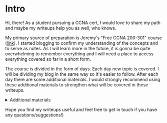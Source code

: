 # Intro

Hi, there! As a student pursuing a CCNA cert, I would love to share my path and maybe my writeups help you as well, who knows. &#x20;

My primary source of preparation is Jeremy's "Free CCNA 200-301" course ([link](https://www.youtube.com/playlist?list=PLxbwE86jKRgMpuZuLBivzlM8s2Dk5lXBQ)). I started blogging to confirm my understanding of the concepts and to serve as notes. As I will learn more in the future, it is gonna be quite overwhelming to remember everything and I will need a place to access everything covered so far in a short form.

The course is divided in the form of days. Each day new topic is covered. I will be dividing my blog in the same way so it's easier to follow. After each day there are some additional materials. I would strongly recommend using these additional materials to strengthen what will be covered in these writeups.&#x20;

<details>

<summary>Additional materials</summary>

1. In this course, Jeremy provides flashcard sets so we can easily review the materials afterwards. [Here](https://www.youtube.com/watch?v=6Atw8oMtVTA\&list=PLxbwE86jKRgMpuZuLBivzlM8s2Dk5lXBQ\&index=2) is how to download and use the Anki software.\
   I will be attaching these flashcard sets related to the topics covered at the end of each post. Or you can download all of them at once using Jeremy's [link](https://sendfox.com/jeremysitlab) provided.
2. To get some hands-on practice, there are also Packet Tracer labs after each topic. How to download and use Packet Tracer software is shown [here](https://youtu.be/a1Im6GYaSno). I will be attaching Jeremy's video on how to complete the lab and a lab file as well.

</details>

Hope you find my writeups useful and feel free to get in touch if you have any questions/suggestions!)
